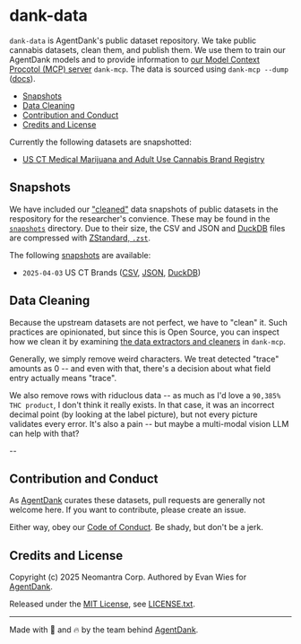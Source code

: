 # dank-data

`dank-data` is AgentDank's public dataset repository.  We take public cannabis datasets, clean them, and publish them.  We use them to train our AgentDank models and to provide information to [our Model Context Procotol (MCP) server](https://github.com/AgentDank/dank-mcp) `dank-mcp`.  The data is sourced using `dank-mcp --dump` ([docs](https://github.com/AgentDank/dank-mcp)).

 * [Snapshots](#snapshots)
 * [Data Cleaning](#data-cleaning)
 * [Contribution and Conduct](#contribution-and-conduct)
 * [Credits and License](#credits-and-license)


Currently the following datasets are snapshotted:

 * [US CT Medical Marijuana and Adult Use Cannabis Brand Registry](https://data.ct.gov/Health-and-Human-Services/Medical-Marijuana-and-Adult-Use-Cannabis-Brand-Reg/egd5-wb6r/about_data)

## Snapshots

We have included our ["cleaned"](#data-cleaning) data snapshots of public datasets in the respository for the researcher's convience.  These may be found in the [`snapshots`](./snapshots/) directory.  Due to their size, the CSV and JSON and [DuckDB](https://duckdb.org) files are compressed with [ZStandard, `.zst`](https://en.wikipedia.org/wiki/Zstd).

The following [snapshots](./snapshots) are available:

  * `2025-04-03` US CT Brands ([CSV](./snapshots/us/ct/2025-04-03/us_ct_brands.csv.zst), [JSON](./snapshots/us/ct/2025-04-03/us_ct_brands.json.zst), [DuckDB](./snapshots/us/ct/2025-04-03/us_ct_brands.duckdb.zst))

## Data Cleaning

Because the upstream datasets are not perfect, we have to "clean" it.  Such practices are opinionated, but since this is Open Source, you can inspect how we clean it by examining [the data extractors and cleaners](https://github.com/AgentDank/dank-mcp/#data-cleaning) in `dank-mcp`.

Generally, we simply remove weird characters.  We treat detected "trace" amounts as 0 -- and even with that, there's a decision about what field entry actually means "trace".  

We also remove rows with riduclous data -- as much as I'd love a `90,385% THC product`, I don't think it really exists.  In that case, it was an incorrect decimal point (by looking at the label picture), but not every picture validates every error.  It's also a pain -- but maybe a multi-modal vision LLM can help with that?

--

## Contribution and Conduct

As [AgentDank](https://github.com/AgentTank) curates these datasets, pull requests are generally not welcome here.  If you want to contribute, please create an issue.

Either way, obey our [Code of Conduct](./CODE_OF_CONDUCT.md).  Be shady, but don't be a jerk.

## Credits and License

Copyright (c) 2025 Neomantra Corp.  Authored by Evan Wies for [AgentDank](https://github.com/agentdank).

Released under the [MIT License](https://en.wikipedia.org/wiki/MIT_License), see [LICENSE.txt](./LICENSE.txt).

----
Made with :herb: and :fire: by the team behind [AgentDank](https://github.com/AgentDank).

